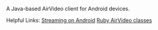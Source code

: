 A Java-based AirVideo client for Android devices.

Helpful Links:
[Streaming on Android](http://justdevelopment.blogspot.com/2009/10/video-streaming-with-android-phone.html#Creating_Streaming_Media_for_the_Google_Developer_Phone)
[Ruby AirVideo classes](http://github.com/jphastings/AirVideo)
